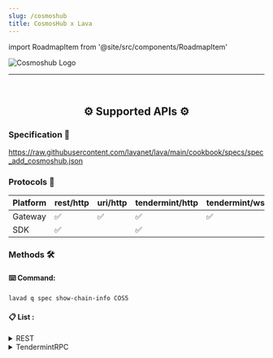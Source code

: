 ```yaml
---
slug: /cosmoshub
title: CosmosHub x Lava
---
```


import RoadmapItem from '@site/src/components/RoadmapItem'

![Cosmoshub Logo](/img/chains/cosmoshub_logo.svg)

[<RoadmapItem icon="⛏️" title="Get RPC" description="Get access to Lava's Web3 APIs and start building on the network with ease"/>](/cosmoshub-dev)

[<RoadmapItem icon="🚀" title="Run an RPC Node" description="Become a part of Lava's network by running your own RPC node and accessing Web3 APIs seamlessly"/>](/cosmoshub-node)

<hr />
<br />

<center>

## ⚙️ Supported APIs ⚙️

</center>

### Specification 📑

https://raw.githubusercontent.com/lavanet/lava/main/cookbook/specs/spec_add_cosmoshub.json

### Protocols 🔗

| Platform | rest/http | uri/http | tendermint/http | tendermint/wss | grpc | webgrpc |
| -------- | --------- | -------- | --------------- | -------------- | ---- | ------- |
| Gateway  | ✅        | ✅       | ✅              | ✅             | ✅   | ✅      |
| SDK      | ✅        |          | ✅              |                |      | ✅      |

### Methods 🛠️

#### ⌨️ Command:

```bash
lavad q spec show-chain-info COS5
```

#### 📋 List :

<details>
<summary> REST </summary>

- /cosmos/auth/v1beta1/account_info/{address}
- /cosmos/auth/v1beta1/accounts
- /cosmos/auth/v1beta1/accounts/{address}
- /cosmos/auth/v1beta1/address_by_id/{id}
- /cosmos/auth/v1beta1/bech32
- /cosmos/auth/v1beta1/bech32/{address_bytes}
- /cosmos/auth/v1beta1/bech32/{address_string}
- /cosmos/auth/v1beta1/module_accounts
- /cosmos/auth/v1beta1/module_accounts/{name}
- /cosmos/auth/v1beta1/params
- /cosmos/authz/v1beta1/grants
- /cosmos/authz/v1beta1/grants/grantee/{grantee}
- /cosmos/authz/v1beta1/grants/granter/{granter}
- /cosmos/bank/v1beta1/balances/{address}
- /cosmos/bank/v1beta1/balances/{address}/by_denom
- /cosmos/bank/v1beta1/balances/{address}/{denom}
- /cosmos/bank/v1beta1/base_denom
- /cosmos/bank/v1beta1/denom_owners/{denom}
- /cosmos/bank/v1beta1/denoms_metadata
- /cosmos/bank/v1beta1/denoms_metadata/{denom}
- /cosmos/bank/v1beta1/params
- /cosmos/bank/v1beta1/send_enabled
- /cosmos/bank/v1beta1/spendable_balances/{address}
- /cosmos/bank/v1beta1/spendable_balances/{address}/by_denom
- /cosmos/bank/v1beta1/supply
- /cosmos/bank/v1beta1/supply/by_denom
- /cosmos/bank/v1beta1/supply/{denom}
- /cosmos/bank/v1beta1/supply_without_offset
- /cosmos/bank/v1beta1/supply_without_offset/{denom}
- /cosmos/base/node/v1beta1/config
- /cosmos/base/reflection/v1beta1/app_descriptor/authn
- /cosmos/base/reflection/v1beta1/app_descriptor/chain
- /cosmos/base/reflection/v1beta1/app_descriptor/codec
- /cosmos/base/reflection/v1beta1/app_descriptor/configuration
- /cosmos/base/reflection/v1beta1/app_descriptor/query_services
- /cosmos/base/reflection/v1beta1/app_descriptor/tx_descriptor
- /cosmos/base/reflection/v1beta1/interfaces
- /cosmos/base/reflection/v1beta1/interfaces/{interface_name}/implementations
- /cosmos/base/tendermint/v1beta1/abci_query
- /cosmos/base/tendermint/v1beta1/blocks/latest
- /cosmos/base/tendermint/v1beta1/blocks/{height}
- /cosmos/base/tendermint/v1beta1/node_info
- /cosmos/base/tendermint/v1beta1/syncing
- /cosmos/base/tendermint/v1beta1/validatorsets/latest
- /cosmos/base/tendermint/v1beta1/validatorsets/{height}
- /cosmos/distribution/v1beta1/community_pool
- /cosmos/distribution/v1beta1/delegators/{delegator_address}/rewards
- /cosmos/distribution/v1beta1/delegators/{delegator_address}/rewards/{validator_address}
- /cosmos/distribution/v1beta1/delegators/{delegator_address}/validators
- /cosmos/distribution/v1beta1/delegators/{delegator_address}/withdraw_address
- /cosmos/distribution/v1beta1/params
- /cosmos/distribution/v1beta1/validators/{validator_address}/commission
- /cosmos/distribution/v1beta1/validators/{validator_address}/outstanding_rewards
- /cosmos/distribution/v1beta1/validators/{validator_address}/slashes
- /cosmos/evidence/v1beta1/evidence
- /cosmos/evidence/v1beta1/evidence/{evidence_hash}
- /cosmos/evidence/v1beta1/evidence/{hash}
- /cosmos/feegrant/v1beta1/allowance/{granter}/{grantee}
- /cosmos/feegrant/v1beta1/allowances/{grantee}
- /cosmos/feegrant/v1beta1/issued/{granter}
- /cosmos/gov/v1/params/{params_type}
- /cosmos/gov/v1/proposals
- /cosmos/gov/v1/proposals/{proposal_id}
- /cosmos/gov/v1/proposals/{proposal_id}/deposits
- /cosmos/gov/v1/proposals/{proposal_id}/deposits/{depositor}
- /cosmos/gov/v1/proposals/{proposal_id}/tally
- /cosmos/gov/v1/proposals/{proposal_id}/votes
- /cosmos/gov/v1/proposals/{proposal_id}/votes/{voter}
- /cosmos/gov/v1beta1/params/{params_type}
- /cosmos/gov/v1beta1/proposals
- /cosmos/gov/v1beta1/proposals/{proposal_id}
- /cosmos/gov/v1beta1/proposals/{proposal_id}/deposits
- /cosmos/gov/v1beta1/proposals/{proposal_id}/deposits/{depositor}
- /cosmos/gov/v1beta1/proposals/{proposal_id}/tally
- /cosmos/gov/v1beta1/proposals/{proposal_id}/votes
- /cosmos/gov/v1beta1/proposals/{proposal_id}/votes/{voter}
- /cosmos/mint/v1beta1/annual_provisions
- /cosmos/mint/v1beta1/inflation
- /cosmos/mint/v1beta1/params
- /cosmos/params/v1beta1/params
- /cosmos/slashing/v1beta1/params
- /cosmos/slashing/v1beta1/signing_infos
- /cosmos/slashing/v1beta1/signing_infos/{cons_address}
- /cosmos/staking/v1beta1/delegations/{delegator_addr}
- /cosmos/staking/v1beta1/delegators/{delegator_addr}/redelegations
- /cosmos/staking/v1beta1/delegators/{delegator_addr}/unbonding_delegations
- /cosmos/staking/v1beta1/delegators/{delegator_addr}/validators
- /cosmos/staking/v1beta1/delegators/{delegator_addr}/validators/{validator_addr}
- /cosmos/staking/v1beta1/historical_info/{height}
- /cosmos/staking/v1beta1/params
- /cosmos/staking/v1beta1/pool
- /cosmos/staking/v1beta1/validators
- /cosmos/staking/v1beta1/validators/{validator_addr}
- /cosmos/staking/v1beta1/validators/{validator_addr}/delegations
- /cosmos/staking/v1beta1/validators/{validator_addr}/delegations/{delegator_addr}
- /cosmos/staking/v1beta1/validators/{validator_addr}/delegations/{delegator_addr}/unbonding_delegation
- /cosmos/staking/v1beta1/validators/{validator_addr}/unbonding_delegations
- /cosmos/tx/v1beta1/txs
- /cosmos/tx/v1beta1/txs/block/{height}
- /cosmos/tx/v1beta1/txs/{hash}
- /cosmos/upgrade/v1beta1/applied_plan/{name}
- /cosmos/upgrade/v1beta1/current_plan
- /cosmos/upgrade/v1beta1/module_versions
- /cosmos/upgrade/v1beta1/upgraded_consensus_state/{last_height}
- /node_info
- /syncing
- /validatorsets/latest
- /validatorsets/{height}
- /ibc/apps/interchain_accounts/controller/v1/params
- /ibc/apps/interchain_accounts/host/v1/params
- /ibc/apps/router/v1/params
- /ibc/apps/transfer/v1/channels/{channel_id}/ports/{port_id}/escrow_address
- /ibc/apps/transfer/v1/denom_hashes/{trace}
- /ibc/apps/transfer/v1/denom_traces
- /ibc/apps/transfer/v1/denom_traces/{hash}
- /ibc/apps/transfer/v1/params
- /ibc/client/v1/params
- /ibc/core/channel/v1/channels
- /ibc/core/channel/v1/channels/{channel_id}/ports/{port_id}
- /ibc/core/channel/v1/channels/{channel_id}/ports/{port_id}/client_state
- /ibc/core/channel/v1/channels/{channel_id}/ports/{port_id}/consensus_state/revision/{revision_number}/height/{revision_height}
- /ibc/core/channel/v1/channels/{channel_id}/ports/{port_id}/next_sequence
- /ibc/core/channel/v1/channels/{channel_id}/ports/{port_id}/packet_acknowledgements
- /ibc/core/channel/v1/channels/{channel_id}/ports/{port_id}/packet_acks/{sequence}
- /ibc/core/channel/v1/channels/{channel_id}/ports/{port_id}/packet_commitments
- /ibc/core/channel/v1/channels/{channel_id}/ports/{port_id}/packet_commitments/{packet_ack_sequences}/unreceived_acks
- /ibc/core/channel/v1/channels/{channel_id}/ports/{port_id}/packet_commitments/{packet_commitment_sequences}/unreceived_packets
- /ibc/core/channel/v1/channels/{channel_id}/ports/{port_id}/packet_commitments/{sequence}
- /ibc/core/channel/v1/channels/{channel_id}/ports/{port_id}/packet_receipts/{sequence}
- /ibc/core/channel/v1/connections/{connection}/channels
- /ibc/core/client/v1/client_states
- /ibc/core/client/v1/client_states/{client_id}
- /ibc/core/client/v1/client_status/{client_id}
- /ibc/core/client/v1/consensus_states/{client_id}
- /ibc/core/client/v1/consensus_states/{client_id}/heights
- /ibc/core/client/v1/consensus_states/{client_id}/revision/{revision_number}/height/{revision_height}
- /ibc/core/client/v1/params
- /ibc/core/client/v1/upgraded_client_states
- /ibc/core/client/v1/upgraded_consensus_states
- /ibc/core/connection/v1/client_connections/{client_id}
- /ibc/core/connection/v1/connections
- /ibc/core/connection/v1/connections/{connection_id}
- /ibc/core/connection/v1/connections/{connection_id}/client_state
- /ibc/core/connection/v1/connections/{connection_id}/consensus_state/revision/{revision_number}/height/{revision_height}
- /ibc/core/connection/v1/params
- /blocks/latest
- /txs
- /txs/{hash}
- /bank/balances/{address}
- /bank/total
- /bank/total/{denomination}
- /auth/accounts/{address}
- /staking/delegators/{delegatorAddr}/delegations
- /staking/delegators/{delegatorAddr}/delegations/{validatorAddr}
- /staking/delegators/{delegatorAddr}/unbonding_delegations
- /staking/delegators/{delegatorAddr}/unbonding_delegations/{validatorAddr}
- /staking/redelegations
- /staking/delegators/{delegatorAddr}/validators
- /staking/delegators/{delegatorAddr}/validators/{validatorAddr}
- /staking/validators
- /staking/validators/{validatorAddr}
- /staking/validators/{validatorAddr}/unbonding_delegations
- /staking/pool
- /staking/parameters
- /slashing/signing_infos
- /slashing/parameters
- /minting/parameters
- /minting/inflation
- /minting/annual-provisions
- /staking/validators/{validatorAddr}/delegations
- /gov/proposals
- /gov/proposals/{proposalId}
- /gov/proposals/{proposalId}/proposer
- /gov/proposals/{proposalId}/deposits
- /gov/proposals/{proposalId}/deposits/{depositor}
- /gov/proposals/{proposalId}/votes
- /gov/proposals/{proposalId}/votes/{voter}
- /gov/proposals/{proposalId}/tally
- /gov/parameters/deposit
- /gov/parameters/tallying
- /gov/parameters/voting
- /distribution/delegators/{delegatorAddr}/rewards
- /distribution/delegators/{delegatorAddr}/rewards/{validatorAddr}
- /distribution/delegators/{delegatorAddr}/withdraw_address
- /distribution/validators/{validatorAddr}
- /distribution/validators/{validatorAddr}/outstanding_rewards
- /distribution/validators/{validatorAddr}/rewards
- /distribution/community_pool
- /distribution/parameters
- /cosmos/tx/v1beta1/decode
- /cosmos/tx/v1beta1/encode
- /cosmos/tx/v1beta1/encode/amino
- /cosmos/tx/v1beta1/simulate
- /cosmos/tx/v1beta1/txs
- /txs/encode
- /txs/dencode
- /bank/accounts/{address}/transfers
- /slashing/validators/{validatorAddr}/unjail
- /staking/delegators/{delegatorAddr}/redelegations
- /gov/proposals
- /gov/proposals/param_change
- /gov/proposals/{proposalId}/deposits
- /gov/proposals/{proposalId}/votes
- /distribution/delegators/{delegatorAddr}/rewards
- /distribution/delegators/{delegatorAddr}/rewards/{validatorAddr}
- /distribution/delegators/{delegatorAddr}/withdraw_address
- /distribution/validators/{validatorAddr}/rewards
- /cosmos/tx/v1beta1/encode
- /cosmos/tx/v1beta1/encode/amino
- /cosmos/tx/v1beta1/decode
- /cosmos/tx/v1beta1/simulate
- /cosmos/tx/v1beta1/txs
- /txs/encode
- /txs/dencode
- /bank/accounts/{address}/transfers
- /slashing/validators/{validatorAddr}/unjail
- /staking/delegators/{delegatorAddr}/redelegations
- /gov/proposals
- /gov/proposals/param_change
- /gov/proposals/{proposalId}/deposits
- /gov/proposals/{proposalId}/votes
- /distribution/delegators/{delegatorAddr}/rewards
- /distribution/delegators/{delegatorAddr}/rewards/{validatorAddr}
- /distribution/delegators/{delegatorAddr}/withdraw_address
- /distribution/validators/{validatorAddr}/rewards

</details>

<details>
<summary>TendermintRPC</summary>

- dump_consensus_state
- abci_info
- abci_query
- block
- block_by_hash
- block_results
- block_search
- blockchain
- broadcast_evidence
- broadcast_tx_async
- broadcast_tx_commit
- broadcast_tx_sync
- check_tx
- commit
- consensus_params
- consensus_state
- genesis
- genesis_chunked
- health
- net_info
- num_unconfirmed_txs
- status
- subscribe
- tx
- tx_search
- unconfirmed_txs
- unsubscribe
- unsubscribe_all
- validators

</details>
